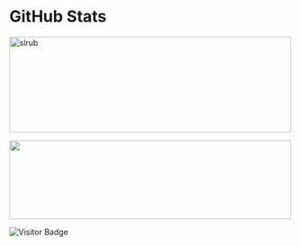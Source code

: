 
# GitHub Stats
<p><img align="left"> <img width = "500" height = "170" src="https://github-readme-stats.vercel.app/api?username=slrub&show_icons=true&locale=en" alt="slrub"/></p>
<img height="140px" width="500px" src="https://github-readme-stats.vercel.app/api?username=el0xren&hide_title=true&hide_border=true&show_icons=true&include_all_commits=true&count_private=true&line_height=21&theme=tokyonight"/>

![Visitor Badge](https://visitor-badge.laobi.icu/badge?page_id=slrub.slr)<img align="left"/>
